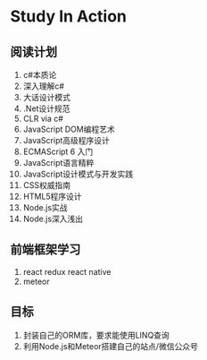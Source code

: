 # Study In Action

## 阅读计划
1. c#本质论
2. 深入理解c#
3. 大话设计模式
4. .Net设计规范
5. CLR via c#
6. JavaScript DOM编程艺术
7. JavaScript高级程序设计
8. ECMAScript 6 入门
9. JavaScript语言精粹
10. JavaScript设计模式与开发实践
11. CSS权威指南
12. HTML5程序设计
13. Node.js实战
14. Node.js深入浅出

## 前端框架学习
1. react	redux	react native
2. meteor

## 目标
1. 封装自己的ORM库，要求能使用LINQ查询
2. 利用Node.js和Meteor搭建自己的站点/微信公众号



